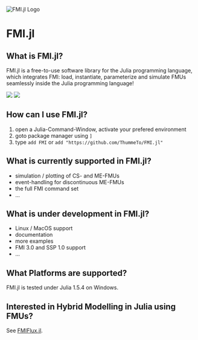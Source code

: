 ![FMI.jl Logo](https://github.com/ThummeTo/FMI.jl/blob/main/logo/fmijl_logo_640_320.png "FMI.jl Logo")
# FMI.jl

## What is FMI.jl?
FMI.jl is a free-to-use software library for the Julia programming language, which integrates FMI: load, instantiate, parameterize and simulate FMUs seamlessly inside the Julia programming language!

[![](https://img.shields.io/badge/docs-stable-blue.svg)](https://ThummeTo.github.io/FMI.jl/stable)
[![](https://img.shields.io/badge/docs-dev-blue.svg)](https://ThummeTo.github.io/FMI.jl/dev)

## How can I use FMI.jl?
1. open a Julia-Command-Window, activate your prefered environment
1. goto package manager using ```]```
1. type ```add FMI``` or ```add "https://github.com/ThummeTo/FMI.jl"```

## What is currently supported in FMI.jl?
- simulation / plotting of CS- and ME-FMUs
- event-handling for discontinuous ME-FMUs
- the full FMI command set
- ...

## What is under development in FMI.jl?
- Linux / MacOS support
- documentation
- more examples
- FMI 3.0 and SSP 1.0 support
- ...

## What Platforms are supported?
FMI.jl is tested under Julia 1.5.4 on Windows.

## Interested in Hybrid Modelling in Julia using FMUs?
See [FMIFlux.jl](https://github.com/ThummeTo/FMIFlux.jl).
